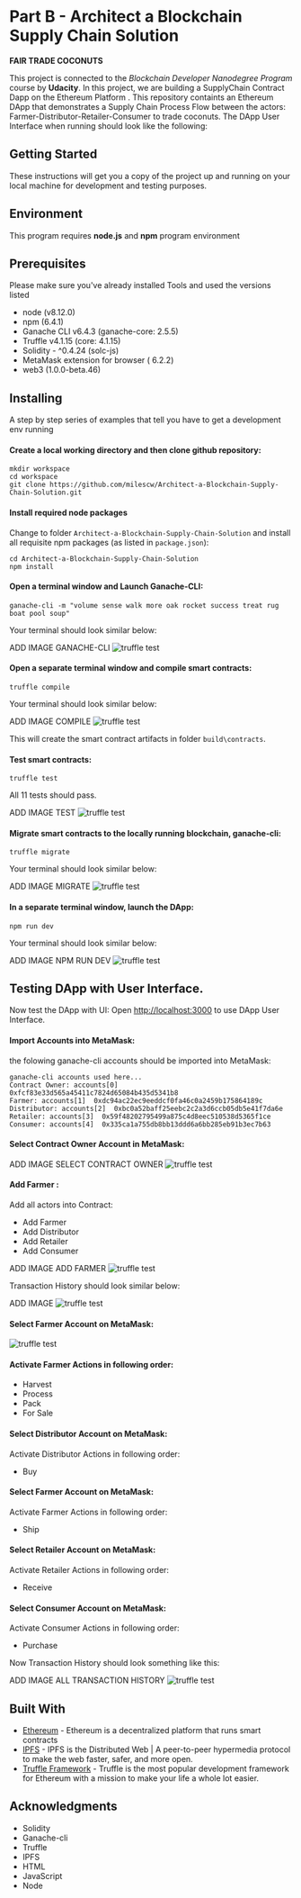 # Part B - Architect a Blockchain Supply Chain Solution
**FAIR TRADE COCONUTS**

This project is connected to the _Blockchain Developer Nanodegree Program_ course by **Udacity**.
In this project, we are building a SupplyChain Contract Dapp on the Ethereum Platform . This repository containts an Ethereum DApp that demonstrates a Supply Chain Process Flow  between the actors:  Farmer-Distributor-Retailer-Consumer to trade coconuts.
The DApp User Interface when running should look like the following:

## Getting Started

These instructions will get you a copy of the project up and running on your local machine for development and testing purposes.

## Environment ###
This program requires **node.js**  and **npm** program environment 

## Prerequisites
Please make sure you've already installed Tools and used the versions listed
*   node               (v8.12.0)
*   npm                 (6.4.1)
*   Ganache CLI v6.4.3 (ganache-core: 2.5.5)
*   Truffle v4.1.15 (core: 4.1.15)
*   Solidity - ^0.4.24 (solc-js)
*   MetaMask extension for browser ( 6.2.2)
*   web3  (1.0.0-beta.46)

## Installing
A step by step series of examples that tell you have to get a development env running
#### Create a local working directory and then  clone github repository:

```
mkdir workspace
cd workspace
git clone https://github.com/milescw/Architect-a-Blockchain-Supply-Chain-Solution.git
```

#### Install required node packages
Change to folder ```Architect-a-Blockchain-Supply-Chain-Solution```  and install all requisite npm packages (as listed in ```package.json```):

```
cd Architect-a-Blockchain-Supply-Chain-Solution
npm install
```
#### Open a terminal window and Launch Ganache-CLI:

```
ganache-cli -m "volume sense walk more oak rocket success treat rug boat pool soup"
```

Your terminal should look similar below:

ADD IMAGE GANACHE-CLI
![truffle test](images/ganache-cli.png)

#### Open a separate terminal window and compile smart contracts:

```
truffle compile
```

Your terminal should look similar below:

ADD IMAGE COMPILE
![truffle test](images/truffle_compile.png)

This will create the smart contract artifacts in folder ```build\contracts```.

#### Test smart contracts:

```
truffle test
```

All 11 tests should pass.

ADD IMAGE TEST
![truffle test](images/truffle_test.png)

#### Migrate smart contracts to the locally running blockchain, ganache-cli:

```
truffle migrate
```

Your terminal should look similar below:

ADD IMAGE MIGRATE
![truffle test](images/truffle_migrate.png)

#### In a separate terminal window, launch the DApp:

```
npm run dev
```
Your terminal should look similar below:

ADD IMAGE NPM RUN DEV
![truffle test](images/npm-run-dev.png)

## Testing DApp with User Interface.
Now test the DApp with UI:
Open [http://localhost:3000](http://localhost:3000) to use DApp User Interface.

#### Import Accounts into MetaMask:
the folowing ganache-cli accounts should be imported into MetaMask:
```
ganache-cli accounts used here...
Contract Owner: accounts[0]  0xfcf83e33d565a45411c7824d65084b435d5341b8
Farmer: accounts[1]  0xdc94ac22ec9eeddcf0fa46c0a2459b175864189c
Distributor: accounts[2]  0xbc0a52baff25eebc2c2a3d6ccb05db5e41f7da6e
Retailer: accounts[3]  0x59f48202795499a875c4d8eec510538d5365f1ce
Consumer: accounts[4]  0x335ca1a755db8bb13ddd6a6bb285eb91b3ec7b63
```
#### Select Contract Owner Account in MetaMask:

ADD IMAGE SELECT CONTRACT OWNER
![truffle test](images/Select-Account-Metamask.png)

#### Add Farmer :
Add all actors into Contract:
*   Add Farmer
*   Add Distributor
*   Add Retailer
*   Add Consumer

ADD IMAGE ADD FARMER
![truffle test](images/Add-Farmer.png)

Transaction History should look similar below:

ADD IMAGE 
![truffle test](images/Add-Actors-History.png)

#### Select Farmer Account on MetaMask:

![truffle test](images/Select-Farmer-Account.png)

#### Activate Farmer Actions in following order:
*   Harvest
*   Process
*   Pack
*   For Sale
#### Select Distributor Account on MetaMask:
Activate Distributor Actions in following order:
*   Buy
#### Select Farmer Account on MetaMask:
Activate Farmer Actions in following order:
*   Ship
#### Select Retailer Account on MetaMask:
Activate Retailer Actions in following order:
*   Receive
#### Select Consumer Account on MetaMask:
Activate Consumer Actions in following order:
*   Purchase

Now Transaction History should look something like this:

ADD IMAGE ALL TRANSACTION HISTORY
![truffle test](images/All-Transaction-History.png)

## Built With

* [Ethereum](https://www.ethereum.org/) - Ethereum is a decentralized platform that runs smart contracts
* [IPFS](https://ipfs.io/) - IPFS is the Distributed Web | A peer-to-peer hypermedia protocol
to make the web faster, safer, and more open.
* [Truffle Framework](http://truffleframework.com/) - Truffle is the most popular development framework for Ethereum with a mission to make your life a whole lot easier.

## Acknowledgments
* Solidity
* Ganache-cli
* Truffle
* IPFS
* HTML
* JavaScript
* Node

